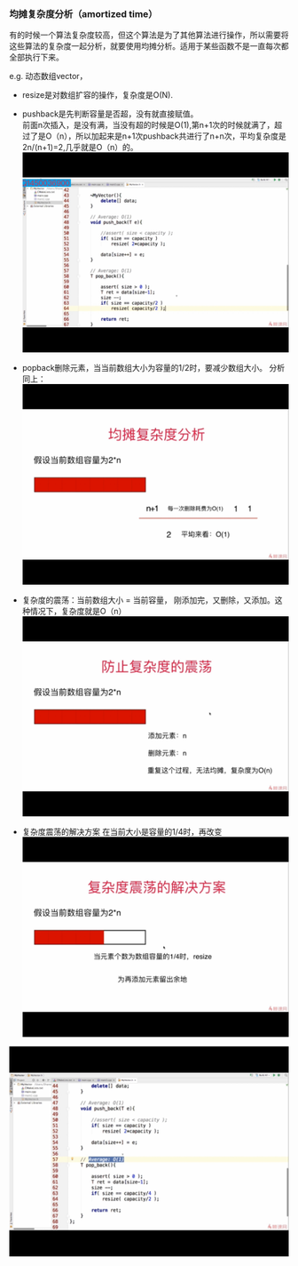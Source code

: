 ### 均摊复杂度分析（amortized time）
有的时候一个算法复杂度较高，但这个算法是为了其他算法进行操作，所以需要将这些算法的复杂度一起分析，就要使用均摊分析。适用于某些函数不是一直每次都全部执行下来。

e.g. 动态数组vector，
- resize是对数组扩容的操作，复杂度是O(N). 
- pushback是先判断容量是否超，没有就直接赋值。  
前面n次插入，是没有满，当没有超的时候是O(1),第n+1次的时候就满了，超过了是O（n），所以加起来是n+1次pushback共进行了n+n次，平均复杂度是2n/(n+1)=2,几乎就是O（n）的。  
![img](assets/ea7b6e989e37f1405004d11e336ae9b2.jpg)

- popback删除元素，当当前数组大小为容量的1/2时，要减少数组大小。
分析同上：
![img](assets/f73783d8ec09b7841cb1d8b7dd5a0199.jpg)

- 复杂度的震荡：当前数组大小 = 当前容量， 刚添加完，又删除，又添加。这种情况下，复杂度就是O（n）
![img](assets/e8b3dccda7d17780dc1d4c81d6f572b1.jpg)

- 复杂度震荡的解决方案
在当前大小是容量的1/4时，再改变
![img](assets/3639f18105d32c498cb44eb79868c03c.jpg)

![img](assets/64b895d39756465d0d2d4c04dab976d2.jpg)